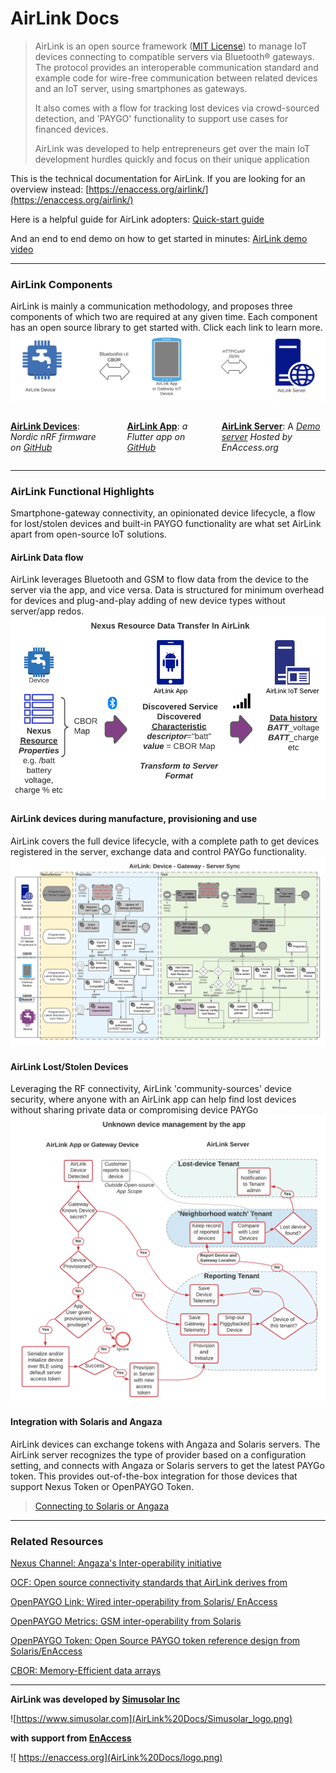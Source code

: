 # AirLink Docs

> AirLink is an open source framework ([MIT License](https://opensource.org/licenses/MIT)) to manage IoT devices connecting to compatible servers via Bluetooth® gateways. The protocol provides an interoperable communication standard and example code for wire-free communication between related devices and an IoT server, using smartphones as gateways. 
> 
> It also comes with a flow for tracking lost devices via crowd-sourced detection, and 'PAYGO' functionality to support use cases for financed devices.
>
> AirLink was developed to help entrepreneurs get over the main IoT development hurdles quickly and focus on their unique application

This is the technical documentation for AirLink. If you are looking for an overview instead:
[https://enaccess.org/airlink/](https://enaccess.org/airlink/)

Here is a helpful guide for AirLink adopters: [Quick-start guide](AirLink%20Docs/Quick-start%20guide.md)

And an end to end demo on how to get started in minutes: [AirLink demo video](https://youtu.be/OAEcQaUBIao)


---

### AirLink Components
AirLink is mainly a communication methodology, and proposes three components of which two are required at any given time. Each component has an open source library to get started with. Click each link to learn more.
![Screenshot 2023-01-19 at 11.58.05 AM.png](AirLink%20Docs/Screenshot_2023-01-19_at_11.58.05_AM.png)

<div class="columns" style="column-count: 3;">

**[AirLink Devices](AirLink%20Docs/AirLink%20Devices.md)**: *Nordic nRF firmware on [GitHub](https://github.com/EnAccess/AirLink-Devices)*

<div class="column-break"></div>

**[AirLink App](AirLink%20Docs/AirLink%20App.md)**: *a Flutter app on [GitHub](https://github.com/EnAccess/Airlink-App)*

<div class="column-break"></div>

**[AirLink Server](AirLink%20Docs/AirLink%20Server.md)**: A *[Demo server](https://airlink.enaccess.org) Hosted by EnAccess.org*
</div>


---

### AirLink Functional Highlights
Smartphone-gateway connectivity, an opinionated device lifecycle, a flow for lost/stolen devices and built-in PAYGO functionality are what set AirLink apart from open-source IoT solutions.

#### AirLink Data flow
AirLink leverages Bluetooth and GSM to flow data from the device to the server via the app, and vice versa. Data is structured for minimum overhead for devices and plug-and-play adding of new device types without server/app redos.
![AirLink Data flow](AirLink%20Docs/Simusolar_Architecture_Diagram_-_IoT_Data_Flow.png)

#### AirLink devices during manufacture, provisioning and use
AirLink covers the full device lifecycle, with a complete path to get devices registered in the server, exchange data and control PAYGo functionality.
![AirLink interactions during device manufacture, provisioning and use](AirLink%20Docs/IoT_Communications_and_Components_spec_-_App_Architecture.png)

#### AirLink Lost/Stolen Devices
Leveraging the RF connectivity, AirLink 'community-sources' device security, where anyone with an AirLink app can help find lost devices without sharing private data or compromising device PAYGo
![**AirLink Lost/Stolen Devices Flow**](AirLink%20Docs/AirLink_Unknown_Device_Flow.png)

#### Integration with Solaris and Angaza
AirLink devices can exchange tokens with Angaza and Solaris servers. The AirLink server recognizes the type of provider based on a configuration setting, and connects with Angaza or Solaris servers to get the latest PAYGo token. This provides out-of-the-box integration for those devices that support Nexus Token or OpenPAYGO Token.
>[Connecting to Solaris or Angaza](AirLink%20Docs/Connecting%20to%20Solaris%20or%20Angaza.md)

---

### Related Resources
[Nexus Channel: Angaza's Inter-operability initiative](https://angaza.github.io/nexus-channel-models/resource_type_spec.html)

[OCF: Open source connectivity standards that AirLink derives from](https://www.google.com/url?sa=t&rct=j&q=&esrc=s&source=web&cd=&cad=rja&uact=8&ved=2ahUKEwionv_ev7zyAhXM8uAKHbRED4oQFnoECAgQAQ&url=https%3A%2F%2Fopenconnectivity.org%2Fdeveloper%2Fspecifications%2F&usg=AOvVaw1qzAFKPKuOt-Sv9a1-V_jA)

[OpenPAYGO Link: Wired inter-operability from Solaris/ EnAccess](https://github.com/EnAccess/OpenPAYGO-Link/tree/main/Documentation)

[OpenPAYGO Metrics: GSM inter-operability from Solaris](https://github.com/openpaygo/metrics)

[OpenPAYGO Token: Open Source PAYGO token reference design from Solaris/EnAccess](https://github.com/EnAccess/OpenPAYGO-Token)

[CBOR: Memory-Efficient data arrays](http://cbor.io)


---
**AirLink was developed by [Simusolar Inc](https://www.simusolar.com)**

![https://www.simusolar.com](AirLink%20Docs/Simusolar_logo.png)

**with support from [EnAccess](http://enaccess.org)**

![ https://enaccess.org](AirLink%20Docs/logo.png)

